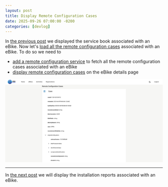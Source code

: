 ```yaml
---
layout: post
title: Display Remote Configuration Cases
date: 2025-09-26 07:00:00 -0200
categories: [devlog]
---
```


In [the previous post](https://open-ebike.github.io/devlog/2025/09/25/display-service-book.html) we displayed the service book associated with an eBike.
Now let's [load all the remote configuration cases](https://github.com/open-ebike/open-ebike-frontend/issues/12) associated with an eBike. To do so we need to

* [add a remote configuration service](https://github.com/open-ebike/open-ebike-frontend/commit/063df3aa4f199a5af8ec9c59e7ecf2e9faedb830) to fetch all the remote configuration cases associated with an eBike
* [display remote configuration cases](https://github.com/open-ebike/open-ebike-frontend/commit/33c740cbacafb8f8efb84ed81e93f4e2bd52d54a) on the eBike details page

![web-app-remote-configuration-cases.png](/assets/2025-09-26/web-app-remote-configuration-cases.png)

---

In [the next post](https://open-ebike.github.io/devlog/2025/09/27/display-installation-reports.html) we will display the installation reports associated with an eBike.
